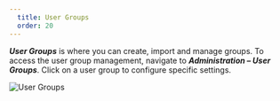 ```yaml
---
  title: User Groups
  order: 20
---
```

***User Groups*** is where you can create, import and manage groups. To access the user group management, navigate to ***Administration – User Groups***. Click on a user group to configure specific settings. 

![User Groups](https://webdevolutions.azureedge.net/docs/en/server/ServerOp8008.png)
